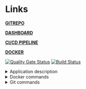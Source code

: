 # Links
**[GITREPO](https://github.com/mihsta/devops-diplom)**

**[DASHBOARD](https://dev.azure.com/mihsta/DevOps-diploma/_dashboards)**

**[CI/CD PIPELINE](https://dev.azure.com/mihsta/DevOps-diploma/_build?definitionId=10&_a=summary)**

**[DOCKER](https://hub.docker.com/repositories)**

[![Quality Gate Status](https://sonarcloud.io/api/project_badges/measure?project=mihsta_devops-diplom&metric=alert_status)](https://sonarcloud.io/summary/new_code?id=mihsta_devops-diplom) [![Build Status](https://dev.azure.com/mihsta/DevOps-diploma/_apis/build/status/mihsta.devops-diplom?branchName=main)](https://dev.azure.com/mihsta/DevOps-diploma/_build/latest?definitionId=10&branchName=main)

<details>
  <summary>Application description</summary>

## Develop a simple (lightweight) 3-tire application (front-end, back-end, database). 
 
#### Back-end (collects data) must: 
1. Retrieve a portion of data from API (see in your Variant) and store it in a database 
2. Update data on demand 
3. Update DB schema if needed on app’s update 
 
#### Front-end (outputs data) must: 
1. Display any portion of the data stored in the DB 
2. Provide a method to trigger data update process 
 
#### Database: 
1. Choose Database type and data scheme in a suitable manner.  
2. Data must be stored in a persistent way 
3. It’s better to use cloud native DB solutions like an RDS/AzureSQL/CloudSQL.
  
</details>

<details>
<summary>Docker commands</summary>
<p>

```
docker build -f '.\Dockerfile.backend' -t backend . --no-cache
docker build -f '.\Dockerfile.frontend' -t frontend . --no-cache

dotnet publish .\diplomapp\backend\backend.csproj -c Release
dotnet publish .\diplomapp\frontend\frontend.csproj -c Release

dotnet pusln .\diplomapp\diplomapp.sln list

docker-compose down
docker image prune -f
docker-compose pull
docker-compose up --detach

```

</p>
</details>  

<details>
<summary>Git commands</summary>
<p>

```
#https://yapro.ru/article/6172
https://russianblogs.com/article/51431181083/
https://semver.org/

gh pr view
gh pr create --base master --title "some feature" --body "ready"
git fetch -p 
git tag
git push --tag
```

</p>
</details>  

